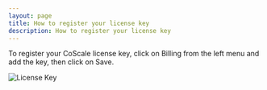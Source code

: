 ```yaml
---
layout: page
title: How to register your license key
description: How to register your license key
---
```


To register your CoScale license key, click on Billing from the left menu and add the key, then click on Save.

<img src="{{ site.baseurl}}/gfx/dashboard/license_key_billing.png" alt="License Key" class="img-responsive" />
